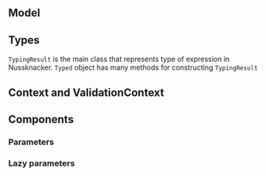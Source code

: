 ## Model

## Types

`TypingResult` is the main class that represents type of expression in Nussknacker.
`Typed` object has many methods for constructing `TypingResult`

## Context and ValidationContext

      
## Components

   

### Parameters

### Lazy parameters


